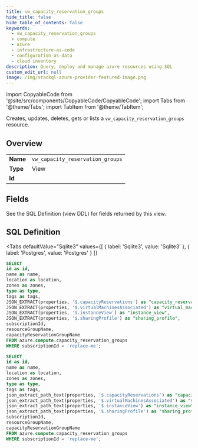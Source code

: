 ```yaml
--- 
title: vw_capacity_reservation_groups
hide_title: false
hide_table_of_contents: false
keywords:
  - vw_capacity_reservation_groups
  - compute
  - azure
  - infrastructure-as-code
  - configuration-as-data
  - cloud inventory
description: Query, deploy and manage azure resources using SQL
custom_edit_url: null
image: /img/stackql-azure-provider-featured-image.png
---
```


import CopyableCode from '@site/src/components/CopyableCode/CopyableCode';
import Tabs from '@theme/Tabs';
import TabItem from '@theme/TabItem';

Creates, updates, deletes, gets or lists a <code>vw_capacity_reservation_groups</code> resource.

## Overview
<table><tbody>
<tr><td><b>Name</b></td><td><code>vw_capacity_reservation_groups</code></td></tr>
<tr><td><b>Type</b></td><td>View</td></tr>
<tr><td><b>Id</b></td><td><CopyableCode code="azure.compute.vw_capacity_reservation_groups" /></td></tr>
</tbody></table>

## Fields

See the SQL Definition (view DDL) for fields returned by this view.

## SQL Definition

<Tabs
defaultValue="Sqlite3"
values={[
{ label: 'Sqlite3', value: 'Sqlite3' },
{ label: 'Postgres', value: 'Postgres' }
]}
>
<TabItem value="Sqlite3">

```sql
SELECT
id as id,
name as name,
location as location,
zones as zones,
type as type,
tags as tags,
JSON_EXTRACT(properties, '$.capacityReservations') as "capacity_reservations",
JSON_EXTRACT(properties, '$.virtualMachinesAssociated') as "virtual_machines_associated",
JSON_EXTRACT(properties, '$.instanceView') as "instance_view",
JSON_EXTRACT(properties, '$.sharingProfile') as "sharing_profile",
subscriptionId,
resourceGroupName,
capacityReservationGroupName
FROM azure.compute.capacity_reservation_groups
WHERE subscriptionId = 'replace-me';
```

</TabItem>
<TabItem value="Postgres">

```sql
SELECT
id as id,
name as name,
location as location,
zones as zones,
type as type,
tags as tags,
json_extract_path_text(properties, '$.capacityReservations') as "capacity_reservations",
json_extract_path_text(properties, '$.virtualMachinesAssociated') as "virtual_machines_associated",
json_extract_path_text(properties, '$.instanceView') as "instance_view",
json_extract_path_text(properties, '$.sharingProfile') as "sharing_profile",
subscriptionId,
resourceGroupName,
capacityReservationGroupName
FROM azure.compute.capacity_reservation_groups
WHERE subscriptionId = 'replace-me';
```

</TabItem>
</Tabs>
